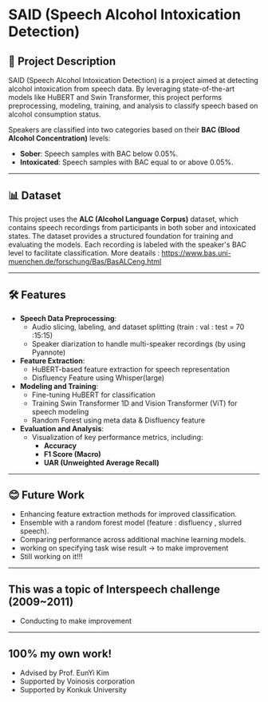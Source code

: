 # SAID (Speech Alcohol Intoxication Detection)

## 📄 Project Description
SAID (Speech Alcohol Intoxication Detection) is a project aimed at detecting alcohol intoxication from speech data. By leveraging state-of-the-art models like HuBERT and Swin Transformer, this project performs preprocessing, modeling, training, and analysis to classify speech based on alcohol consumption status.

Speakers are classified into two categories based on their **BAC (Blood Alcohol Concentration)** levels:
- **Sober**: Speech samples with BAC below 0.05%.
- **Intoxicated**: Speech samples with BAC equal to or above 0.05%.

---

## 📊 Dataset
This project uses the **ALC (Alcohol Language Corpus)** dataset, which contains speech recordings from participants in both sober and intoxicated states. The dataset provides a structured foundation for training and evaluating the models. Each recording is labeled with the speaker's BAC level to facilitate classification.
More deatails : https://www.bas.uni-muenchen.de/forschung/Bas/BasALCeng.html

---

## 🛠️ Features
- **Speech Data Preprocessing**:
  - Audio slicing, labeling, and dataset splitting (train : val : test = 70 :15:15)
  - Speaker diarization to handle multi-speaker recordings (by using Pyannote)
- **Feature Extraction**:
  - HuBERT-based feature extraction for speech representation
  - Disfluency Feature using Whisper(large)
- **Modeling and Training**:
  - Fine-tuning HuBERT for classification
  - Training Swin Transformer 1D and Vision Transformer (ViT) for speech modeling
  - Random Forest using meta data & Disfluency feature
- **Evaluation and Analysis**:
  - Visualization of key performance metrics, including:
    - **Accuracy**
    - **F1 Score (Macro)**
    - **UAR (Unweighted Average Recall)**

---

## 😊 Future Work
- Enhancing feature extraction methods for improved classification.
- Ensemble with a random forest model (feature : disfluency , slurred speech).
- Comparing performance across additional machine learning models.
- working on specifying task wise result -> to make improvement
- Still working on it!!!

---
## This was a topic of Interspeech challenge (2009~2011)
- Conducting to make improvement

---
## 100% my own work!
- Advised by Prof. EunYi Kim
- Supported by Voinosis corporation
- Supported by Konkuk University